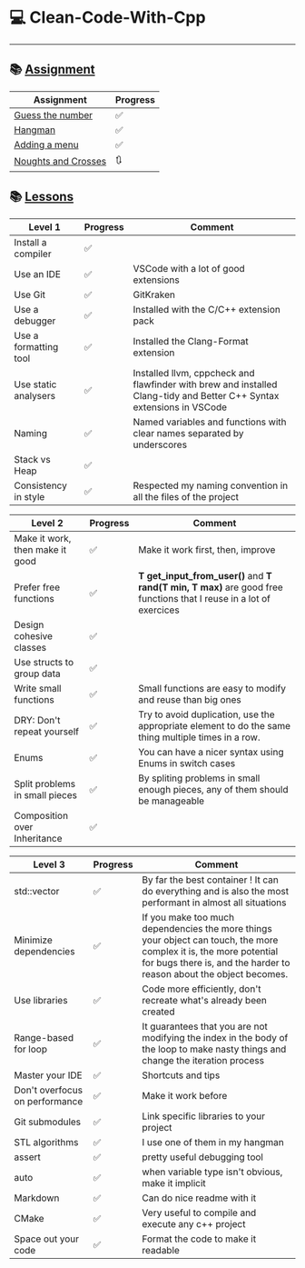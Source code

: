 # 💻 Clean-Code-With-Cpp

---

## 📚 [Assignment](https://julesfouchy.github.io/Learn--Clean-Code-With-Cpp/assignment/)

| Assignment | Progress |
| ------- | ----------- |
| [Guess the number](https://github.com/ad-imac/Clean-Code-With-Cpp/blob/master/src/play_guess_the_number.cpp) | ✅ |
| [Hangman](https://github.com/ad-imac/Clean-Code-With-Cpp/blob/master/src/hangman.cpp) | ✅ |
| [Adding a menu](https://github.com/ad-imac/Clean-Code-With-Cpp/blob/master/src/menu.cpp) | ✅ |
| [Noughts and Crosses](https://github.com/ad-imac/Clean-Code-With-Cpp/blob/master/src/noughts_and_crosses.cpp) | 🔃 |

## 📚 [Lessons](https://julesfouchy.github.io/Learn--Clean-Code-With-Cpp/lessons/)

| Level 1 | Progress | Comment |
| ------- | ----------- | ------- |
| Install a compiler | ✅ |
| Use an IDE | ✅ | VSCode with a lot of good extensions
| Use Git | ✅ | GitKraken
| Use a debugger | ✅ | Installed with the C/C++ extension pack
| Use a formatting tool | ✅ | Installed the Clang-Format extension
| Use static analysers | ✅ | Installed llvm, cppcheck and flawfinder with brew and installed Clang-tidy and Better C++ Syntax extensions in VSCode
| Naming | ✅ | Named variables and functions with clear names separated by underscores
| Stack vs Heap | ✅ |
| Consistency in style | ✅ | Respected my naming convention in all the files of the project

| Level 2 | Progress | Comment |
| ------- | ----------- | ------- |
| Make it work, then make it good | ✅ | Make it work first, then, improve
| Prefer free functions  | ✅ | **T get_input_from_user()** and **T rand(T min, T max)** are good free functions that I reuse in a lot of exercices
| Design cohesive classes  | ✅ |
| Use structs to group data | ✅ | 
| Write small functions | ✅ | Small functions are easy to modify and reuse than big ones
| DRY: Don't repeat yourself | ✅ | Try to avoid duplication, use the appropriate element to do the same thing multiple times in a row.
| Enums | ✅ | You can have a nicer syntax using Enums in switch cases
| Split problems in small pieces | ✅ | By spliting problems in small enough pieces, any of them should be manageable
| Composition over Inheritance | ✅ |

| Level 3 | Progress | Comment |
| ------- | ----------- | ------- |
| std::vector | ✅ | By far the best container ! It can do everything and is also the most performant in almost all situations
| Minimize dependencies | ✅ | If you make too much dependencies the more things your object can touch, the more complex it is, the more potential for bugs there is, and the harder to reason about the object becomes.
| Use libraries  | ✅ | Code more efficiently, don't recreate what's already been created
| Range-based for loop | ✅ | It guarantees that you are not modifying the index in the body of the loop to make nasty things and change the iteration process
| Master your IDE | ✅ | Shortcuts and tips
| Don't overfocus on performance | ✅ | Make it work before
| Git submodules | ✅ | Link specific libraries to your project
| STL algorithms | ✅ | I use one of them in my hangman
| assert | ✅ | pretty useful debugging tool
| auto | ✅ | when variable type isn't obvious, make it implicit
| Markdown | ✅ | Can do nice readme with it
| CMake | ✅ | Very useful to compile and execute any c++ project
| Space out your code | ✅ | Format the code to make it readable
